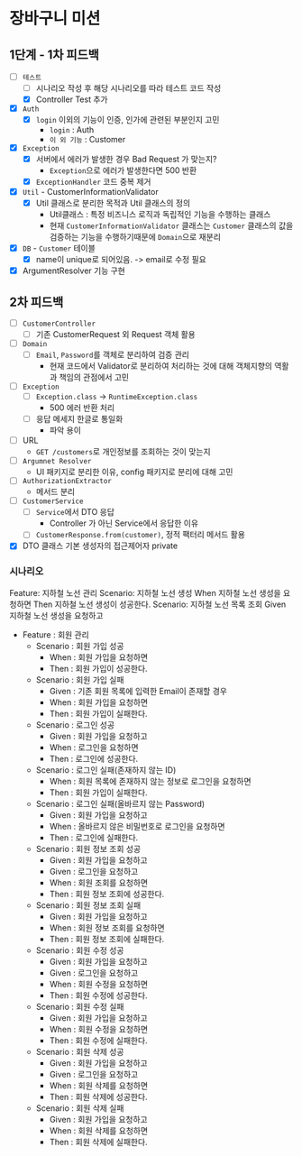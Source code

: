 # 장바구니 미션

## 1단계 - 1차 피드백

- [ ] `테스트`
    - [ ] 시나리오 작성 후 해당 시나리오를 따라 테스트 코드 작성
    - [x] Controller Test 추가
- [x] `Auth`
    - [x] `login` 이외의 기능이 인증, 인가에 관련된 부분인지 고민
        - `login` : Auth
        - `이 외 기능` : Customer
- [x] `Exception`
    - [x] 서버에서 에러가 발생한 경우 Bad Request 가 맞는지?
        - `Exception`으로 에러가 발생한다면 500 반환
    - [x] `ExceptionHandler` 코드 중복 제거
- [x] `Util` - CustomerInformationValidator
    - [x] Util 클래스로 분리한 목적과 Util 클래스의 정의
        - Util클래스 : 특정 비즈니스 로직과 독립적인 기능을 수행하는 클래스
        - 현재 `CustomerInformationValidator` 클래스는 `Customer` 클래스의 값을 검증하는 기능을 수행하기때문에 `Domain`으로 재분리
- [x] `DB` - `Customer` 테이블
    - [x] name이 unique로 되어있음. -> email로 수정 필요
- [x] ArgumentResolver 기능 구현

## 2차 피드백

- [ ] `CustomerController`
    - [ ] 기존 CustomerRequest 외 Request 객체 활용
- [ ] `Domain`
    - [ ] `Email`, `Password`를 객체로 분리하여 검증 관리
        - 현재 코드에서 Validator로 분리하여 처리하는 것에 대해 객체지향의 역활과 책임의 관점에서 고민
- [ ] `Exception`
    - [ ] `Exception.class` -> `RuntimeException.class`
        - 500 에러 반환 처리
    - [ ] 응답 메세지 한글로 통일화
        - 파악 용이
- [ ] URL
    - `GET /customers`로 개인정보를 조회하는 것이 맞는지
- [ ] `Argumnet Resolver`
    - UI 패키지로 분리한 이유, config 패키지로 분리에 대해 고민
- [ ] `AuthorizationExtractor`
    - 메서드 분리
- [ ] `CustomerService`
    - [ ] `Service`에서 DTO 응답
        - Controller 가 아닌 Service에서 응답한 이유
    - [ ] `CustomerResponse.from(customer)`, 정적 팩터리 메서드 활용
- [x] DTO 클래스 기본 생성자의 접근제어자 private

### 시나리오

Feature: 지하철 노선 관리
Scenario: 지하철 노선 생성
When 지하철 노선 생성을 요청하면
Then 지하철 노선 생성이 성공한다.
Scenario: 지하철 노선 목록 조회
Given 지하철 노선 생성을 요청하고

- Feature : 회원 관리
    - Scenario : 회원 가입 성공
        - When : 회원 가입을 요청하면
        - Then : 회원 가입이 성공한다.
    - Scenario : 회원 가입 실패
        - Given : 기존 회원 목록에 입력한 Email이 존재할 경우
        - When : 회원 가입을 요청하면
        - Then : 회원 가입이 실패한다.
    - Scenario : 로그인 성공
        - Given : 회원 가입을 요청하고
        - When : 로그인을 요청하면
        - Then : 로그인에 성공한다.
    - Scenario : 로그인 실패(존재하지 않는 ID)
        - When : 회원 목록에 존재하지 않는 정보로 로그인을 요청하면
        - Then : 회원 가입이 실패한다.
    - Scenario : 로그인 실패(올바르지 않는 Password)
        - Given : 회원 가입을 요청하고
        - When : 올바르지 않은 비밀번호로 로그인을 요청하면
        - Then : 로그인에 실패한다.
    - Scenario : 회원 정보 조회 성공
        - Given : 회원 가입을 요청하고
        - Given : 로그인을 요청하고
        - When : 회원 조회를 요청하면
        - Then : 회원 정보 조회에 성공한다.
    - Scenario : 회원 정보 조회 실패
        - Given : 회원 가입을 요청하고
        - When : 회원 정보 조회를 요청하면
        - Then : 회원 정보 조회에 실패한다.
    - Scenario : 회원 수정 성공
        - Given : 회원 가입을 요청하고
        - Given : 로그인을 요청하고
        - When : 회원 수정을 요청하면
        - Then : 회원 수정에 성공한다.
    - Scenario : 회원 수정 실패
        - Given : 회원 가입을 요청하고
        - When : 회원 수정을 요청하면
        - Then : 회원 수정에 실패한다.
    - Scenario : 회원 삭제 성공
        - Given : 회원 가입을 요청하고
        - Given : 로그인을 요청하고
        - When : 회원 삭제를 요청하면
        - Then : 회원 삭제에 성공한다.
    - Scenario : 회원 삭제 실패
        - Given : 회원 가입을 요청하고
        - When : 회원 삭제를 요청하면
        - Then : 회원 삭제에 실패한다.
